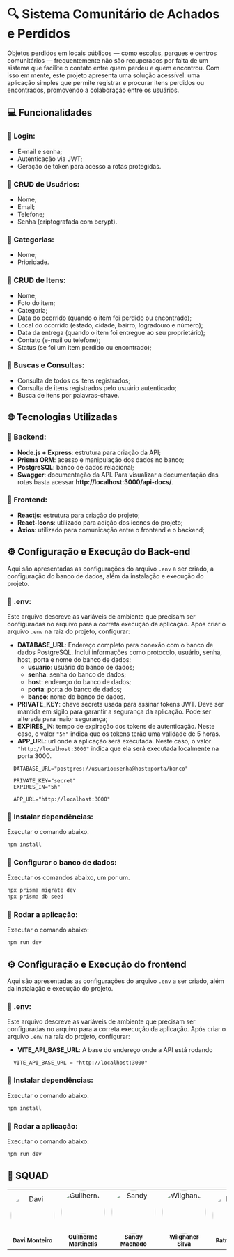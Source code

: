# 🔍 Sistema Comunitário de Achados e Perdidos

Objetos perdidos em locais públicos — como escolas, parques e centros comunitários — frequentemente não são recuperados por falta de um sistema que facilite o contato entre quem perdeu e quem encontrou. Com isso em mente, este projeto apresenta uma solução acessível: uma aplicação simples que permite registrar e procurar itens perdidos ou encontrados, promovendo a colaboração entre os usuários.

## 💻 Funcionalidades

### 📌 Login:
- E-mail e senha;
- Autenticação via JWT;
- Geração de token para acesso a rotas protegidas.

### 📌 CRUD de Usuários:
- Nome;
- Email;
- Telefone;
- Senha (criptografada com bcrypt).

### 📌 Categorias:
- Nome;
- Prioridade.

### 📌 CRUD de Itens:
- Nome;
- Foto do item;
- Categoria;
- Data do ocorrido (quando o item foi perdido ou encontrado);
- Local do ocorrido (estado, cidade, bairro, logradouro e número);
- Data da entrega (quando o item foi entregue ao seu proprietário);
- Contato (e-mail ou telefone);
- Status (se foi um item perdido ou encontrado);

### 📌 Buscas e Consultas:
- Consulta de todos os itens registrados;
- Consulta de itens registrados pelo usuário autenticado;
- Busca de itens por palavras-chave.

## 🌐 Tecnologias Utilizadas

### 📌 Backend:
- **Node.js + Express**: estrutura para criação da API;
- **Prisma ORM**: acesso e manipulação dos dados no banco;
- **PostgreSQL**: banco de dados relacional;
- **Swagger**: documentação da API. Para visualizar a documentação das rotas basta acessar **http://localhost:3000/api-docs/**.

### 📌 Frontend:
- **Reactjs**: estrutura para criação do projeto;
- **React-Icons**: utilizado para adição dos icones do projeto;
- **Axios**: utilizado para comunicação entre o frontend e o backend;

## ⚙️ Configuração e Execução do Back-end

Aqui são apresentadas as configurações do arquivo `.env` a ser criado, a configuração do banco de dados, além da instalação e execução do projeto.

### 📌 .env:

Este arquivo descreve as variáveis de ambiente que precisam ser configuradas no arquivo para a correta execução da aplicação. Após criar o arquivo `.env` na raiz do projeto, configurar:

- **DATABASE_URL**: Endereço completo para conexão com o banco de dados PostgreSQL. Inclui informações como protocolo, usuário, senha, host, porta e nome do banco de dados:
  -  **usuario**: usuário do banco de dados;
  -  **senha**: senha do banco de dados;
  -  **host**: endereço do banco de dados;
  -  **porta**: porta do banco de dados;
  -  **banco**: nome do banco de dados.
- **PRIVATE_KEY**: chave secreta usada para assinar tokens JWT. Deve ser mantida em sigilo para garantir a segurança da aplicação. Pode ser alterada para maior segurança;
- **EXPIRES_IN**: tempo de expiração dos tokens de autenticação. Neste caso, o valor `"5h"` indica que os tokens terão uma validade de 5 horas.
- **APP_URL**: url onde a aplicação será executada. Neste caso, o valor `"http://localhost:3000"` indica que ela será executada localmente na porta 3000.

```env
  DATABASE_URL="postgres://usuario:senha@host:porta/banco"
  
  PRIVATE_KEY="secret"
  EXPIRES_IN="5h"

  APP_URL="http://localhost:3000"
```

### 📌 Instalar dependências:

Executar o comando abaixo.

```sh
npm install
```

### 📌 Configurar o banco de dados:

Executar os comandos abaixo, um por um.

```sh
npx prisma migrate dev
npx prisma db seed
```

### 📌 Rodar a aplicação:

Executar o comando abaixo:

```sh
npm run dev
```

## ⚙️ Configuração e Execução do frontend

Aqui são apresentadas as configurações do arquivo `.env` a ser criado, além da instalação e execução do projeto.

### 📌 .env:

Este arquivo descreve as variáveis de ambiente que precisam ser configuradas no arquivo para a correta execução da aplicação. Após criar o arquivo `.env` na raiz do projeto, configurar:

- **VITE_API_BASE_URL**: A base do endereço onde a API está rodando

```env
  VITE_API_BASE_URL = "http://localhost:3000"
```

### 📌 Instalar dependências:

Executar o comando abaixo.

```sh
npm install
```

### 📌 Rodar a aplicação:

Executar o comando abaixo:

```sh
npm run dev
```

## 🤝 SQUAD

  <table>
  <tr>
	<td align="center"><a href="https://www.linkedin.com/in/dmpms?utm_source=share&utm_campaign=share_via&utm_content=profile&utm_medium=android_app"><img style="border-radius: 50%;" src="https://ik.imagekit.io/hcmpwxpo7/6b4729a1-c7fd-4294-83c6-e10abb3d0788.jpeg?updatedAt=1744378005443" width="100px;" alt="Davi"/><br /><sub><b>Davi Monteiro</b></sub></a><br /><a href="https://github.com/DMPMS" title="Davi Monteiro"></a></td> 
    <td align="center"><a href="https://www.linkedin.com/in/guilherme-martinelis?utm_source=share&utm_campaign=share_via&utm_content=profile&utm_medium=android_app"><img style="border-radius: 50%;" src="https://ik.imagekit.io/hcmpwxpo7/88461583.jpeg?updatedAt=1744378476560" width="100px;" alt="Guilherme"/><br /><sub><b>Guilherme Martinelis</b></sub></a><br /><a href="https://github.com/martinelis25lk" title="Guilherme Martinelis"></a></td> 
    <td align="center"><a href="https://www.linkedin.com/in/sandy-machado-/"><img style="border-radius: 50%;" src="https://ik.imagekit.io/hcmpwxpo7/e0f1c3cd-39ae-4691-a4f5-19d18c378575.jpeg?updatedAt=1736183718654" width="100px;" alt="Sandy"/><br /><sub><b>Sandy Machado</b></sub></a><br /><a href="https://github.com/sandymachadoo" title="Sandy Machado"></a></td> 
    <td align="center"><a href="https://www.linkedin.com/in/wilghaner-silva-bb4491220/"><img style="border-radius: 50%;" src="https://ik.imagekit.io/hcmpwxpo7/83884818.jpeg?updatedAt=1744383361003" width="100px;" alt="Wilghaner"/><br /><sub><b>Wilghaner Silva</b></sub></a><br /><a href="https://github.com/WilghanerSilva" title="Wilghaner Silva"></a></td>
<td align="center"><a href="https://www.linkedin.com/in/patriciaferreirash/"><img style="border-radius: 50%;" src="https://ik.imagekit.io/hcmpwxpo7/100604597.png?updatedAt=1744384206299" width="100px;" alt="Patricia"/><br /><sub><b>Patricia Ester</b></sub></a><br /><a href="https://github.com/patriciaferreirash" title="Patricia Ester"></a></td> 
<td align="center"><a href="https://www.linkedin.com/in/carloseduardovs?utm_source=share&utm_campaign=share_via&utm_content=profile&utm_medium=ios_app"><img style="border-radius: 50%;" src="https://ik.imagekit.io/hcmpwxpo7/1692196693079.jpeg?updatedAt=1744474830522" width="100px;" alt="Carlos Eduardo"/><br /><sub><b>Carlos Eduardo</b></sub></a><br /></td> 
<td align="center"><a href="https://br.linkedin.com/in/rayanne-alvila-8232491b4"><img style="border-radius: 50%;" src="https://ik.imagekit.io/hcmpwxpo7/195511743.png?updatedAt=1744474022918" width="100px;" alt="Rayanne"/><br /><sub><b>Rayanne Alvila</b></sub></a><br /><a href="https://github.com/allvila" title="Rayanne Alvila"></a></td> 


</tr>
</table>
